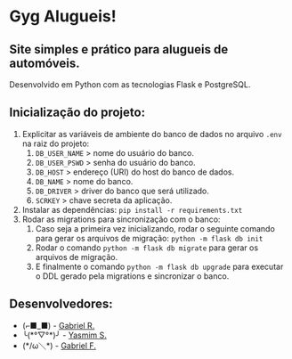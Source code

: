 # Gyg Alugueis!

## Site simples e prático para alugueis de automóveis.

Desenvolvido em Python com as tecnologias Flask e PostgreSQL.

## Inicialização do projeto:

1. Explicitar as variáveis de ambiente do banco de dados no arquivo `.env` na raiz do projeto:
   1. `DB_USER_NAME` > nome do usuário do banco.
   2. `DB_USER_PSWD` > senha do usuário do banco.
   3. `DB_HOST` > endereço (URI) do host do banco de dados.
   4. `DB_NAME` > nome do banco.
   5. `DB_DRIVER` > driver do banco que será utilizado.
   6. `SCRKEY` > chave secreta da aplicação.
2. Instalar as dependências: `pip install -r requirements.txt`
3. Rodar as migrations para sincronização com o banco:
   1. Caso seja a primeira vez inicializando, rodar o seguinte comando para gerar os arquivos de migração: `python -m flask db init`
   2. Rodar o comando `python -m flask db migrate` para gerar os arquivos de migração.
   3. E finalmente o comando `python -m flask db upgrade` para executar o DDL gerado pela migrations e sincronizar o banco.

## Desenvolvedores:

- (⌐■_■) - [Gabriel R.](https://github.com/gabriel-fonseca-repo)
- ╰(\*°▽°\*)╯ - [Yasmim S.](https://github.com/ysrod)
- (\*/ω＼\*) - [Gabriel F.](https://github.com/H-Gabriel)

